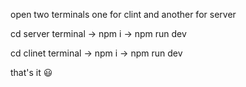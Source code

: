 open two terminals one for clint and another for server

cd server terminal -> npm i -> npm run dev

cd clinet terminal -> npm i -> npm run dev

that's it 😃
